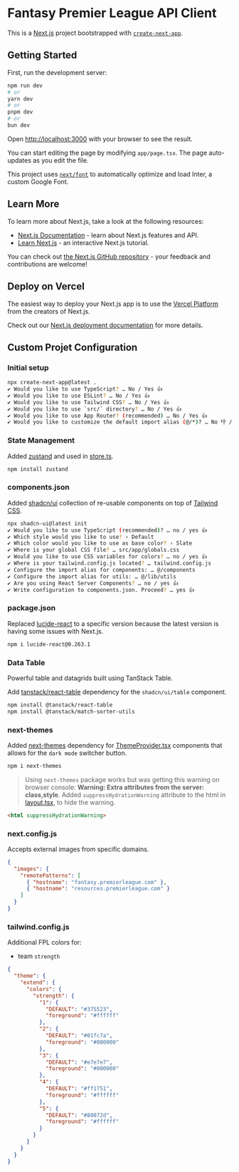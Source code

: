 # Fantasy Premier League API Client

This is a [Next.js](https://nextjs.org/) project bootstrapped with [`create-next-app`](https://github.com/vercel/next.js/tree/canary/packages/create-next-app).

## Getting Started

First, run the development server:

```bash
npm run dev
# or
yarn dev
# or
pnpm dev
# or
bun dev
```

Open [http://localhost:3000](http://localhost:3000) with your browser to see the result.

You can start editing the page by modifying `app/page.tsx`. The page auto-updates as you edit the file.

This project uses [`next/font`](https://nextjs.org/docs/basic-features/font-optimization) to automatically optimize and load Inter, a custom Google Font.

## Learn More

To learn more about Next.js, take a look at the following resources:

- [Next.js Documentation](https://nextjs.org/docs) - learn about Next.js features and API.
- [Learn Next.js](https://nextjs.org/learn) - an interactive Next.js tutorial.

You can check out [the Next.js GitHub repository](https://github.com/vercel/next.js/) - your feedback and contributions are welcome!

## Deploy on Vercel

The easiest way to deploy your Next.js app is to use the [Vercel Platform](https://vercel.com/new?utm_medium=default-template&filter=next.js&utm_source=create-next-app&utm_campaign=create-next-app-readme) from the creators of Next.js.

Check out our [Next.js deployment documentation](https://nextjs.org/docs/deployment) for more details.

## Custom Projet Configuration

### Initial setup

```bash
npx create-next-app@latest .
✔ Would you like to use TypeScript? … No / Yes 👍
✔ Would you like to use ESLint? … No / Yes 👍
✔ Would you like to use Tailwind CSS? … No / Yes 👍
✔ Would you like to use `src/` directory? … No / Yes 👍
✔ Would you like to use App Router? (recommended) … No / Yes 👍
✔ Would you like to customize the default import alias (@/*)? … No 👎 / Yes
```

### State Management

Added [zustand](https://zustand-demo.pmnd.rs/) and used in [store.ts](./src/store.ts).

```bash
npm install zustand
```

### components.json

Added [shadcn/ui](https://ui.shadcn.com/docs/installation/next) collection of re-usable components on top of [Tailwind CSS](https://tailwindcss.com/).

```bash
npx shadcn-ui@latest init
✔ Would you like to use TypeScript (recommended)? … no / yes 👍
✔ Which style would you like to use? › Default
✔ Which color would you like to use as base color? › Slate
✔ Where is your global CSS file? … src/app/globals.css
✔ Would you like to use CSS variables for colors? … no / yes 👍
✔ Where is your tailwind.config.js located? … tailwind.config.js
✔ Configure the import alias for components: … @/components
✔ Configure the import alias for utils: … @/lib/utils
✔ Are you using React Server Components? … no / yes 👍
✔ Write configuration to components.json. Proceed? … yes 👍
```

### package.json

Replaced [lucide-react](https://lucide.dev/icons/) to a specific version because the latest version is having some issues with Next.js.

```bash
npm i lucide-react@0.263.1
```

### Data Table

Powerful table and datagrids built using TanStack Table.

Add [tanstack/react-table](https://tanstack.com/table/v8) dependency for the `shadcn/ui/table` component.

```bash
npm install @tanstack/react-table
npm install @tanstack/match-sorter-utils
```

### next-themes

Added [next-themes](https://www.npmjs.com/package/next-themes) dependency for [ThemeProvider.tsx](./src/components/ThemeProvider.tsx) components that allows for the `dark mode` switcher button.

```bash
npm i next-themes
```

> Using `next-themes` package works but was getting this warning on browser console: **Warning: Extra attributes from the server: class,style**. Added `suppressHydrationWarning` attribute to the html in [layout.tsx](./src/app/layout.tsx), to hide the warning.

```html
<html suppressHydrationWarning>
```

### next.config.js

Accepts external images from specific domains.

```json
{
  "images": {
    "remotePatterns": [
      { "hostname": "fantasy.premierleague.com" },
      { "hostname": "resources.premierleague.com" }
    ]
  }
}
```

### tailwind.config.js

Additional FPL colors for:

- team `strength`

```json
{
  "theme": {
    "extend": {
      "colors": {
        "strength": {
          "1": {
            "DEFAULT": "#375523",
            "foreground": "#ffffff"
          },
          "2": {
            "DEFAULT": "#01fc7a",
            "foreground": "#000000"
          },
          "3": {
            "DEFAULT": "#e7e7e7",
            "foreground": "#000000"
          },
          "4": {
            "DEFAULT": "#ff1751",
            "foreground": "#ffffff"
          },
          "5": {
            "DEFAULT": "#80072d",
            "foreground": "#ffffff"
          }
        }
      }
    }
  }
}
```
